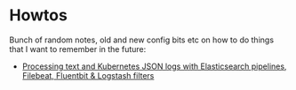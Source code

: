 # Howtos

Bunch of random notes, old and new config bits etc on how to do things that I want to remember in the future:

* [Processing text and Kubernetes JSON logs with Elasticsearch pipelines, Filebeat, Fluentbit & Logstash filters](elasticsearch-json-text-logs.markdown)
